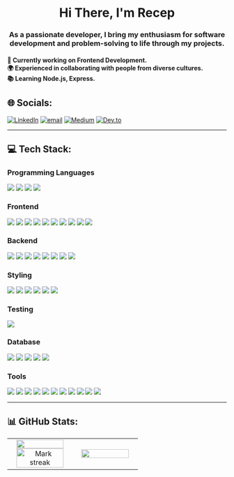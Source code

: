 <h1 align="center">Hi There, I'm Recep</h1>
<h3 align="center">As a passionate developer, I bring my enthusiasm for software development and problem-solving to life through my projects.</h3>
<h4>🌱 Currently working on Frontend Development.<br> 🌍 Experienced in collaborating with people from diverse cultures.<br> 📚 Learning Node.js, Express.</h3>

## 🌐 Socials:
[![LinkedIn](https://img.shields.io/badge/LinkedIn-%230077B5.svg?logo=linkedin&logoColor=white)](https://linkedin.com/in/recep-demir) 
[![email](https://img.shields.io/badge/Email-D14836?logo=gmail&logoColor=white)](mailto:demir.rp@gmail.com) 
[![Medium](https://img.shields.io/badge/Medium-12100E?logo=medium&logoColor=white)](https://medium.com/@@demir.rp) 
[![Dev.to](https://img.shields.io/badge/Dev.to-0A0A0A?logo=dev.to&logoColor=white)](https://dev.to/recepdemir)

---
## 💻 Tech Stack:

<h3>Programming Languages</h3>
<p>
  <img src="https://img.shields.io/badge/typescript-%23007ACC.svg?style=flat&logo=typescript&logoColor=white" />
  <img src="https://img.shields.io/badge/javascript-%23323330.svg?style=flat&logo=javascript&logoColor=%23F7DF1E" />
  <img src="https://img.shields.io/badge/ES6-%23F7DF1E.svg?style=flat&logo=javascript&logoColor=black" />
  <img src="https://img.shields.io/badge/python-3670A0?style=flat&logo=python&logoColor=ffdd54" />
</p>

<h3>Frontend</h3>
<p>
  <img src="https://img.shields.io/badge/html5-%23E34F26.svg?style=flat&logo=html5&logoColor=white" />
  <img src="https://img.shields.io/badge/css3-%231572B6.svg?style=flat&logo=css3&logoColor=white" />
  <img src="https://img.shields.io/badge/javascript-%23323330.svg?style=flat&logo=javascript&logoColor=%23F7DF1E" />
  <img src="https://img.shields.io/badge/jquery-%230769AD.svg?style=flat&logo=jquery&logoColor=white" />
  <img src="https://img.shields.io/badge/react-%2320232a.svg?style=flat&logo=react&logoColor=%2361DAFB" />
  <img src="https://img.shields.io/badge/redux-%23764ABC.svg?style=flat&logo=redux&logoColor=white" />
  <img src="https://img.shields.io/badge/axios-%235A29E4.svg?style=flat&logo=axios&logoColor=white" />
  <img src="https://img.shields.io/badge/yup-%23000000.svg?style=flat&logo=yup&logoColor=white" />
  <img src="https://img.shields.io/badge/formik-%234B32C3.svg?style=flat&logo=formik&logoColor=white" />
  <img src="https://img.shields.io/badge/next.js-%23000000.svg?style=flat&logo=next.js&logoColor=white" />
</p>

<h3>Backend</h3>
<p>
  <img src="https://img.shields.io/badge/node.js-%2343853D.svg?style=flat&logo=node.js&logoColor=white" />
  <img src="https://img.shields.io/badge/express.js-%23404D59.svg?style=flat&logo=express&logoColor=%2361DAFB" />
  <img src="https://img.shields.io/badge/firebase-%23FFCA28.svg?style=flat&logo=firebase&logoColor=black" />
  <img src="https://img.shields.io/badge/authentication-%2300BFFF.svg?style=flat&logo=auth0&logoColor=white" />
  <img src="https://img.shields.io/badge/mongoose-%23880000.svg?style=flat&logo=mongoose&logoColor=white" />
  <img src="https://img.shields.io/badge/sequelize-%235A29E4.svg?style=flat&logo=sequelize&logoColor=white" />
  <img src="https://img.shields.io/badge/json%20web%20token-%23000000.svg?style=flat&logo=json-web-tokens&logoColor=white" />
  <img src="https://img.shields.io/badge/docker-%230db7ed.svg?style=flat&logo=docker&logoColor=white" />
</p>

<h3>Styling</h3>
<p>
  <img src="https://img.shields.io/badge/css3-%231572B6.svg?style=flat&logo=css3&logoColor=white" />
  <img src="https://img.shields.io/badge/sass-%23CC6699.svg?style=flat&logo=sass&logoColor=white" />
  <img src="https://img.shields.io/badge/bootstrap-%23563D7C.svg?style=flat&logo=bootstrap&logoColor=white" />
  <img src="https://img.shields.io/badge/materialui-%230081CB.svg?style=flat&logo=mui&logoColor=white" />
  <img src="https://img.shields.io/badge/tailwindcss-%2338B2AC.svg?style=flat&logo=tailwind-css&logoColor=white" />
  <img src="https://img.shields.io/badge/styled--components-%23DB7093.svg?style=flat&logo=styled-components&logoColor=white" />
</p>

<h3>Testing</h3>
<p>
  <img src="https://img.shields.io/badge/cypress-%2317202C.svg?style=flat&logo=cypress&logoColor=white" />
</p>

<h3>Database</h3>
<p>
  <img src="https://img.shields.io/badge/sql-%2300f.svg?style=flat&logo=database&logoColor=white" />
  <img src="https://img.shields.io/badge/postgresql-%23316192.svg?style=flat&logo=postgresql&logoColor=white" />
  <img src="https://img.shields.io/badge/sqlite-%23003B57.svg?style=flat&logo=sqlite&logoColor=white" />
  <img src="https://img.shields.io/badge/mongodb-%2347A248.svg?style=flat&logo=mongodb&logoColor=white" />
  <img src="https://img.shields.io/badge/nosql-%23FF6600.svg?style=flat&logo=nosql&logoColor=white" />
</p>

<h3>Tools</h3>
<p>
  <img src="https://img.shields.io/badge/postman-%23FF6C37.svg?style=flat&logo=postman&logoColor=white" />
  <img src="https://img.shields.io/badge/VSCode-%23007ACC.svg?style=flat&logo=visual-studio-code&logoColor=white" />
  <img src="https://img.shields.io/badge/git-%23F05033.svg?style=flat&logo=git&logoColor=white" />
  <img src="https://img.shields.io/badge/github-%23121011.svg?style=flat&logo=github&logoColor=white" />
  <img src="https://img.shields.io/badge/netlify-%23000000.svg?style=flat&logo=netlify&logoColor=white" />
  <img src="https://img.shields.io/badge/vercel-%23000000.svg?style=flat&logo=vercel&logoColor=white" />
  <img src="https://img.shields.io/badge/vite-%23646CFF.svg?style=flat&logo=vite&logoColor=white" />
  <img src="https://img.shields.io/badge/npm-%23000000.svg?style=flat&logo=npm&logoColor=white" />
  <img src="https://img.shields.io/badge/yarn-%23000000.svg?style=flat&logo=yarn&logoColor=white" />
  <img src="https://img.shields.io/badge/pnpm-%23000000.svg?style=flat&logo=pnpm&logoColor=white" />
  <img src="https://img.shields.io/badge/Canva-%2300C4CC.svg?style=flat&logo=Canva&logoColor=white" />
</p>


---

## 📊 GitHub Stats:
<!---[![](https://github-readme-stats.vercel.app/api?username=recep-demir&theme=dark&hide_border=false&include_all_commits=false&count_private=false)<br/>](url)

[![GitHub Streak](https://git-hub-streak-stats.vercel.app?user=recep-demir&theme=dark)](https://git.io/streak-stats)<br/>
![](https://github-readme-stats.vercel.app/api/top-langs/?username=recep-demir&theme=dark&hide_border=false&include_all_commits=false&count_private=false&layout=compact)

 -->
 

<table>
  <tr>
    <td width="50%" align="center">
      <img align="middle" src="https://readme-stats-fork-mauve.vercel.app/api/?username=recep-demir&theme=dark&show_icons=true&count_private=true&text_color=ffffff&icon_color=ffffff" width="90%">
      <img alt="Mark streak" src="https://github-readme-streak-stats-five-roan.vercel.app/?user=recep-demir&theme=dark&ring=ffffff&fire=ffffff&sideNums=ffffff&sideLabels=ffffff" width="90%">
    </td>
    <td width="50%" align="center">
      <img align="middle" src="https://readme-stats-fork-mauve.vercel.app/api/top-langs/?username=recep-demir&theme=dark&hide_border=false&no-bg=true&no-frame=true&langs_count=4&text_color=ffffff&icon_color=ffffff" width="90%">
    </td>
  </tr>
</table>







